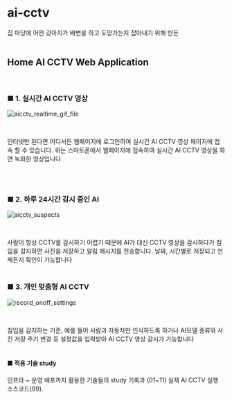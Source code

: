 # ai-cctv
집 마당에 어떤 강아지가 배변을 하고 도망가는지 잡아내기 위해 만든  
<br>

## Home AI CCTV Web Application  
<br>

### ■ 1. 실시간 AI CCTV 영상

![aicctv_realtime_gif_file](https://github.com/Kyle719/ai-cctv/assets/64996393/88e2d3f5-09b2-44a0-9c92-05f43e1e4fc0)

<br>

인터넷만 된다면 어디서든 웹페이지에 로그인하여 실시간 AI CCTV 영상 페이지에 접속 할 수 있습니다. 위는 스마트폰에서 웹페이지에 접속하여 실시간 AI CCTV 영상을 화면 녹화한 영상입니다

<br>
<br>

### ■ 2. 하루 24시간 감시 중인 AI 

![aicctv_suspects](https://github.com/Kyle719/ai-cctv/assets/64996393/531fd2c7-8283-42b9-9b8e-700402cca3ad)

<br>

사람이 항상 CCTV를 감시하기 어렵기 때문에 AI가 대신 CCTV 영상을 감시하다가 침입을 감지하면 사진을 저장하고 알림 메시지를 전송합니다. 날짜, 시간별로 저장되고 언제든지 확인이 가능합니다
<br>
<br>


### ■ 3. 개인 맞춤형 AI CCTV

![record_onoff_settings](https://github.com/Kyle719/ai-cctv/assets/64996393/60c6f240-66c4-4844-abfe-72fc81e90a92)

<br>

침입을 감지하는 기준, 예를 들어 사람과 자동차만 인식하도록 하거나 AI모델 종류와 사진 저장 주기 변경 등 설정값을 입력받아 AI CCTV 영상 감시가 가능합니다
<br>
<br>


#### ■ 적용 기술 study

인프라 ~ 운영 배포까지 활용한 기술들의 study 기록과 (01~11) 실제 AI CCTV 실행 소스코드(99).
<br>
<br>








